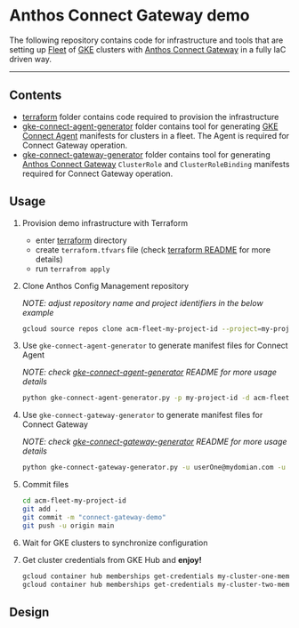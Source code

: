 # Anthos Connect Gateway demo

The following repository contains code for infrastructure and tools that are setting up
[Fleet](https://cloud.google.com/anthos/multicluster-management/fleets) of
[GKE](https://cloud.google.com/kubernetes-engine) clusters with
[Anthos Connect Gateway](https://cloud.google.com/anthos/multicluster-management/gateway/using) in a
fully IaC driven way.

---

## Contents

* [terraform](./terraform) folder contains code required to provision the infrastructure
* [gke-connect-agent-generator](./gke-connect-agent-generator) folder contains tool for generating
[GKE Connect Agent](https://cloud.google.com/anthos/multicluster-management/connect/overview) manifests
for clusters in a fleet. The Agent is required for Connect Gateway operation.
* [gke-connect-gateway-generator](./gke-connect-gateway-generator) folder contains tool for generating
[Anthos Connect Gateway](https://cloud.google.com/anthos/multicluster-management/gateway/using)
`ClusterRole` and `ClusterRoleBinding` manifests required for Connect Gateway operation.

## Usage

1. Provision demo infrastructure with Terraform

   * enter [terraform](./terraform) directory
   * create `terraform.tfvars` file (check [terraform README](./terraform/README.md) for more details)
   * run `terrafrom apply`

2. Clone Anthos Config Management repository

   *NOTE: adjust repository name and project identifiers in the below example*

   ```sh
   gcloud source repos clone acm-fleet-my-project-id --project=my-project-id
   ```

3. Use `gke-connect-agent-generator` to generate manifest files for Connect Agent

   *NOTE: check [gke-connect-agent-generator](./gke-connect-agent-generator/README.md)
   README for more usage details*

   ```sh
   python gke-connect-agent-generator.py -p my-project-id -d acm-fleet-my-project-id/connect-agent
   ```

4. Use `gke-connect-gateway-generator` to generate manifest files for Connect Gateway 

   *NOTE: check [gke-connect-gateway-generator](./gke-connect-gateway-generator/README.md)
   README for more usage details*

   ```sh
   python gke-connect-gateway-generator.py -u userOne@mydomian.com -u userTwo@mydomain.com -d acm-fleet-my-project-id/connect-gateway
   ```

5. Commit files

   ```sh
   cd acm-fleet-my-project-id
   git add .
   git commit -m "connect-gateway-demo"
   git push -u origin main
   ```

6. Wait for GKE clusters to synchronize configuration

7. Get cluster credentials from GKE Hub and **enjoy!**

   ```sh
   gcloud container hub memberships get-credentials my-cluster-one-membership-name --project=my-fleet-host-project-id
   gcloud container hub memberships get-credentials my-cluster-two-membership-name --project=my-fleet-host-project-id
   ```

## Design
